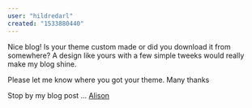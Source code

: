 ```yaml
---
user: "hildredarl"
created: "1533880440"
---
```


Nice blog! Is your theme custom made or did you download it from somewhere?
A design like yours with a few simple tweeks would really make my blog shine.

Please let me know where you got your theme. Many thanks

Stop by my blog post ... <a href="http://www.fornarina.co.kr/board/index.php?db=issue&no=317&mari_mode=view@view&cate=&page=1&listURL=http%3A%2F%2Fgroup.paiezco.ir%2Findex.php%3Fa%3Dprofile%26u%3Dmagdalenadr">Alison</a>
